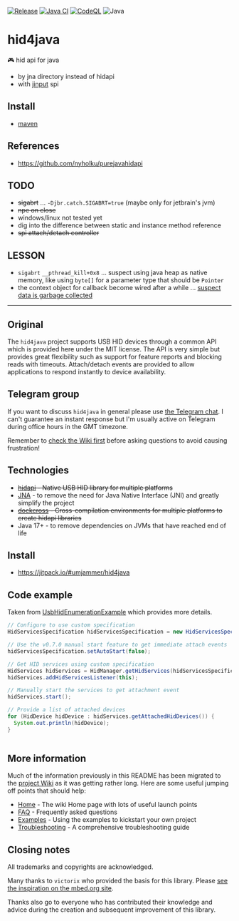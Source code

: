 [![Release](https://jitpack.io/v/umjammer/hid4java.svg)](https://jitpack.io/#umjammer/hid4java)
[![Java CI](https://github.com/umjammer/hid4java/actions/workflows/maven.yml/badge.svg)](https://github.com/umjammer/hid4java/actions/workflows/maven.yml)
[![CodeQL](https://github.com/umjammer/hid4java/actions/workflows/codeql-analysis.yml/badge.svg)](https://github.com/umjammer/hid4java/actions/workflows/codeql-analysis.yml)
![Java](https://img.shields.io/badge/Java-17-b07219)

# hid4java

🎮 hid api for java

 - by jna directory instead of hidapi
 - with [jinput](https://github.com/umjammer/jinput) spi

## Install

 * [maven](https://jitpack.io/#umjammer/hid4java)

## References

 * https://github.com/nyholku/purejavahidapi

## TODO

 * ~~sigabrt~~ ... `-Djbr.catch.SIGABRT=true` (maybe only for jetbrain's jvm)
 * ~~npe on close~~
 * windows/linux not tested yet
 * dig into the difference between static and instance method reference
 * ~~spi attach/detach controller~~

## LESSON

 * `sigabrt` `__pthread_kill+0x8` ... suspect using java heap as native memory, like using `byte[]` for a parameter type that should be `Pointer`
 * the context object for callback become wired after a while ... [suspect data is garbage collected](https://github.com/umjammer/hid4java/issues/1#issuecomment-1783940125)

---

## Original

The `hid4java` project supports USB HID devices through a common API which is provided here under the MIT license. The API is very simple but provides great flexibility such as support for feature reports and blocking reads with timeouts. Attach/detach events are provided to allow applications to respond instantly to device availability.

## Telegram group

If you want to discuss `hid4java` in general please use [the Telegram chat](https://t.me/joinchat/CtU4ZBltWCAFBAjwM5KLLw). I can't guarantee
an instant response but I'm usually active on Telegram during office hours in the GMT timezone.

Remember to [check the Wiki first](https://github.com/gary-rowe/hid4java/wiki/Home) before asking questions to avoid causing frustration!

## Technologies

* ~~[hidapi](https://github.com/libusb/hidapi) - Native USB HID library for multiple platforms~~
* [JNA](https://github.com/twall/jna) - to remove the need for Java Native Interface (JNI) and greatly simplify the project
* ~~[dockcross](https://github.com/dockcross/dockcross) - Cross-compilation environments for multiple platforms to create hidapi libraries~~
* Java 17+ - to remove dependencies on JVMs that have reached end of life

## Install

* https://jitpack.io/#umjammer/hid4java

## Code example

Taken from [UsbHidEnumerationExample](https://github.com/gary-rowe/hid4java/blob/develop/src/test/java/org/hid4java/examples/UsbHidEnumerationExample.java) which
provides more details. 

```java
// Configure to use custom specification
HidServicesSpecification hidServicesSpecification = new HidServicesSpecification();

// Use the v0.7.0 manual start feature to get immediate attach events
hidServicesSpecification.setAutoStart(false);

// Get HID services using custom specification
HidServices hidServices = HidManager.getHidServices(hidServicesSpecification);
hidServices.addHidServicesListener(this);

// Manually start the services to get attachment event
hidServices.start();

// Provide a list of attached devices
for (HidDevice hidDevice : hidServices.getAttachedHidDevices()) {
  System.out.println(hidDevice);
}
    
```

## More information

Much of the information previously in this README has been migrated to the [project Wiki](https://github.com/gary-rowe/hid4java/wiki/Home) as it was getting rather long. Here are some useful jumping off points that should help:

* [Home](https://github.com/gary-rowe/hid4java/wiki/Home) - The wiki Home page with lots of useful launch points
* [FAQ](https://github.com/gary-rowe/hid4java/wiki/FAQ) - Frequently asked questions
* [Examples](https://github.com/gary-rowe/hid4java/wiki/Examples) - Using the examples to kickstart your own project
* [Troubleshooting](https://github.com/gary-rowe/hid4java/wiki/Troubleshooting) - A comprehensive troubleshooting guide

## Closing notes

All trademarks and copyrights are acknowledged.

Many thanks to `victorix` who provided the basis for this library. Please [see the inspiration on the mbed.org site](http://developer.mbed.org/cookbook/USBHID-bindings-).

Thanks also go to everyone who has contributed their knowledge and advice during the creation and subsequent improvement of this library.
